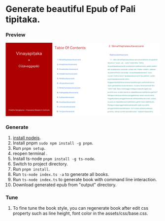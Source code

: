 # Generate beautiful Epub of Pali tipitaka.

### Preview

![image](https://github.com/buddhiko1/pali-epub/blob/master/assets/images/preview.jpg)

### Generate

1. [install nodejs](https://nodejs.org).
2. Install pnpm `sudo npm install -g pnpm`.
3. Run `pnpm setup`.
4. reopen terminal .
5. Install ts-node `pnpm install -g ts-node`.
6. Switch to project directory.
7. Run `pnpm install`.
8. Run `ts-node index.ts -a` to generate all books.
9. Run `ts-node index.ts` to generate book with command line interaction.
10. Download generated epub from "output" directory.

### Tune

1. To fine tune the book style, you can regenerate book after edit css property such as line height, font color in the assets/css/base.css.
